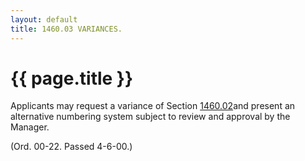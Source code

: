 ```yaml
---
layout: default 
title: 1460.03 VARIANCES.
---
```


{{ page.title }}
================

Applicants may request a variance of Section [1460.02](58bee74c.html)and
present an alternative numbering system subject to review and approval
by the Manager.

(Ord. 00-22. Passed 4-6-00.)
